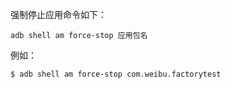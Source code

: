 强制停止应用命令如下：

```shell
adb shell am force-stop 应用包名
```

例如：

```shell
$ adb shell am force-stop com.weibu.factorytest
```

